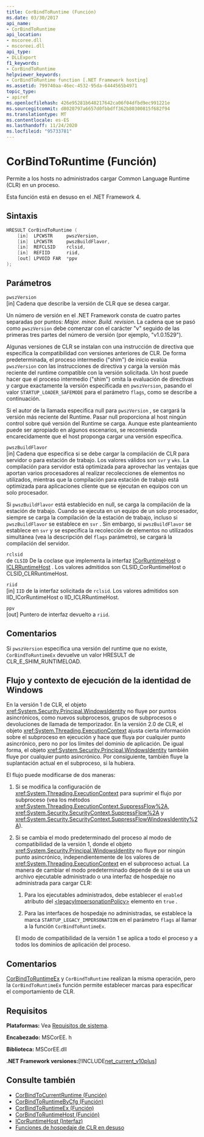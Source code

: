 ```yaml
---
title: CorBindToRuntime (Función)
ms.date: 03/30/2017
api_name:
- CorBindToRuntime
api_location:
- mscoree.dll
- mscoreei.dll
api_type:
- DLLExport
f1_keywords:
- CorBindToRuntime
helpviewer_keywords:
- CorBindToRuntime function [.NET Framework hosting]
ms.assetid: 799740aa-46ec-4532-95da-6444565b4971
topic_type:
- apiref
ms.openlocfilehash: 426e95281b648217642ca06f04dfbd9ec991221e
ms.sourcegitcommit: d8020797a6657d0fbbdff362b80300815f682f94
ms.translationtype: MT
ms.contentlocale: es-ES
ms.lasthandoff: 11/24/2020
ms.locfileid: "95733781"
---
```

# <a name="corbindtoruntime-function"></a>CorBindToRuntime (Función)

Permite a los hosts no administrados cargar Common Language Runtime (CLR) en un proceso.  
  
 Esta función está en desuso en el .NET Framework 4.  
  
## <a name="syntax"></a>Sintaxis  
  
```cpp  
HRESULT CorBindToRuntime (  
    [in]  LPCWSTR     pwszVersion,
    [in]  LPCWSTR     pwszBuildFlavor,
    [in]  REFCLSID    rclsid,
    [in]  REFIID      riid,
    [out] LPVOID FAR  *ppv  
);  
```  
  
## <a name="parameters"></a>Parámetros  

 `pwszVersion`  
 [in] Cadena que describe la versión de CLR que se desea cargar.  
  
 Un número de versión en el .NET Framework consta de cuatro partes separadas por puntos: *Major. minor. Build. revision*. La cadena que se pasó como `pwszVersion` debe comenzar con el carácter "v" seguido de las primeras tres partes del número de versión (por ejemplo, "v1.0.1529").  
  
 Algunas versiones de CLR se instalan con una instrucción de directiva que especifica la compatibilidad con versiones anteriores de CLR. De forma predeterminada, el proceso intermedio ("shim") de inicio evalúa `pwszVersion` con las instrucciones de directiva y carga la versión más reciente del runtime compatible con la versión solicitada. Un host puede hacer que el proceso intermedio ("shim") omita la evaluación de directivas y cargue exactamente la versión especificada en `pwszVersion`, pasando el valor `STARTUP_LOADER_SAFEMODE` para el parámetro `flags`, como se describe a continuación.  
  
 Si el autor de la llamada especifica null para `pwszVersion` , se cargará la versión más reciente del Runtime. Pasar null proporciona al host ningún control sobre qué versión del Runtime se carga. Aunque este planteamiento puede ser apropiado en algunos escenarios, se recomienda encarecidamente que el host proponga cargar una versión específica.  
  
 `pwszBuildFlavor`  
 [in] Cadena que especifica si se debe cargar la compilación de CLR para servidor o para estación de trabajo. Los valores válidos son `svr` y `wks`. La compilación para servidor está optimizada para aprovechar las ventajas que aportan varios procesadores al realizar recolecciones de elementos no utilizados, mientras que la compilación para estación de trabajo está optimizada para aplicaciones cliente que se ejecutan en equipos con un solo procesador.  
  
 Si `pwszBuildFlavor` está establecido en null, se carga la compilación de la estación de trabajo. Cuando se ejecuta en un equipo de un solo procesador, siempre se carga la compilación de la estación de trabajo, incluso si `pwszBuildFlavor` se establece en `svr` . Sin embargo, si `pwszBuildFlavor` se establece en `svr` y se especifica la recolección de elementos no utilizados simultánea (vea la descripción del `flags` parámetro), se cargará la compilación del servidor.  
  
 `rclsid`  
 de `CLSID` De la coclase que implementa la interfaz [ICorRuntimeHost](icorruntimehost-interface.md) o [ICLRRuntimeHost](iclrruntimehost-interface.md) . Los valores admitidos son CLSID_CorRuntimeHost o CLSID_CLRRuntimeHost.  
  
 `riid`  
 [in] `IID` de la interfaz solicitada de `rclsid`. Los valores admitidos son IID_ICorRuntimeHost o IID_ICLRRuntimeHost.  
  
 `ppv`  
 [out] Puntero de interfaz devuelto a `riid`.  
  
## <a name="remarks"></a>Comentarios  

 Si `pwszVersion` especifica una versión del runtime que no existe, `CorBindToRuntimeEx` devuelve un valor HRESULT de CLR_E_SHIM_RUNTIMELOAD.  
  
## <a name="execution-context-and-flow-of-windows-identity"></a>Flujo y contexto de ejecución de la identidad de Windows  

 En la versión 1 de CLR, el objeto <xref:System.Security.Principal.WindowsIdentity> no fluye por puntos asincrónicos, como nuevos subprocesos, grupos de subprocesos o devoluciones de llamada de temporizador. En la versión 2.0 de CLR, el objeto <xref:System.Threading.ExecutionContext> ajusta cierta información sobre el subproceso en ejecución y hace que fluya por cualquier punto asincrónico, pero no por los límites del dominio de aplicación. De igual forma, el objeto <xref:System.Security.Principal.WindowsIdentity> también fluye por cualquier punto asincrónico. Por consiguiente, también fluye la suplantación actual en el subproceso, si la hubiera.  
  
 El flujo puede modificarse de dos maneras:  
  
1. Si se modifica la configuración de <xref:System.Threading.ExecutionContext> para suprimir el flujo por subproceso (vea los métodos <xref:System.Threading.ExecutionContext.SuppressFlow%2A>, <xref:System.Security.SecurityContext.SuppressFlow%2A> y <xref:System.Security.SecurityContext.SuppressFlowWindowsIdentity%2A>).  
  
2. Si se cambia el modo predeterminado del proceso al modo de compatibilidad de la versión 1, donde el objeto <xref:System.Security.Principal.WindowsIdentity> no fluye por ningún punto asincrónico, independientemente de los valores de <xref:System.Threading.ExecutionContext> en el subproceso actual. La manera de cambiar el modo predeterminado depende de si se usa un archivo ejecutable administrado o una interfaz de hospedaje no administrada para cargar CLR:  
  
    1. Para los ejecutables administrados, debe establecer el `enabled` atributo del [\<legacyImpersonationPolicy>](../../configure-apps/file-schema/runtime/legacyimpersonationpolicy-element.md) elemento en `true` .  
  
    2. Para las interfaces de hospedaje no administradas, se establece la marca `STARTUP_LEGACY_IMPERSONATION` en el parámetro `flags` al llamar a la función `CorBindToRuntimeEx`.  
  
     El modo de compatibilidad de la versión 1 se aplica a todo el proceso y a todos los dominios de aplicación del proceso.  
  
## <a name="remarks"></a>Comentarios  

 [CorBindToRuntimeEx](corbindtoruntimeex-function.md) y `CorBindToRuntime` realizan la misma operación, pero la `CorBindToRuntimeEx` función permite establecer marcas para especificar el comportamiento de CLR.  
  
## <a name="requirements"></a>Requisitos  

 **Plataformas:** Vea [Requisitos de sistema](../../get-started/system-requirements.md).  
  
 **Encabezado:** MSCorEE. h  
  
 **Biblioteca:** MSCorEE.dll  
  
 **.NET Framework versiones:**[!INCLUDE[net_current_v10plus](../../../../includes/net-current-v10plus-md.md)]  
  
## <a name="see-also"></a>Consulte también

- [CorBindToCurrentRuntime (Función)](corbindtocurrentruntime-function.md)
- [CorBindToRuntimeByCfg (Función)](corbindtoruntimebycfg-function.md)
- [CorBindToRuntimeEx (Función)](corbindtoruntimeex-function.md)
- [CorBindToRuntimeHost (Función)](corbindtoruntimehost-function.md)
- [ICorRuntimeHost (Interfaz)](icorruntimehost-interface.md)
- [Funciones de hospedaje de CLR en desuso](deprecated-clr-hosting-functions.md)
